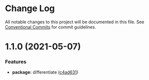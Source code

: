 # Change Log

All notable changes to this project will be documented in this file.
See [Conventional Commits](https://conventionalcommits.org) for commit guidelines.

# 1.1.0 (2021-05-07)


### Features

* **package:** differentiate ([c4ad631](https://github.com/oadpoaw/packages/commit/c4ad63158b7de7e1768ef7b063f41d09b80d1159))
